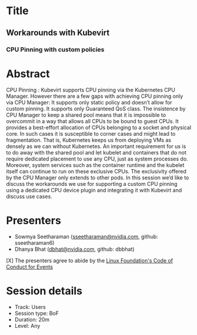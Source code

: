 # Title

## Workarounds with Kubevirt 
###  CPU Pinning with custom policies

# Abstract

CPU Pinning : Kubevirt supports CPU pinning via the Kubernetes CPU Manager. However there are a few gaps with achieving CPU pinning only via CPU Manager:
It supports only static policy and doesn’t allow for custom pinning. 
It supports only Guaranteed QoS class.
The insistence by CPU Manager to keep a shared pool means that it is impossible to overcommit in a way that allows all CPUs to be bound to guest CPUs. 
It provides a best-effort allocation of CPUs belonging to a socket and physical core. In such cases it is susceptible to corner cases and might lead to fragmentation.
That is, Kubernetes keeps us from deploying VMs as densely as we can without Kubernetes. An important requirement for us is to do away with the shared pool and let kubelet and containers that do not require dedicated placement to use any CPU, just as system processes do. Moreover, system services such as the container runtime and the kubelet itself can continue to run on these exclusive CPUs. The exclusivity offered by the CPU Manager only extends to other pods. In this session we’d like to discuss the workarounds we use for supporting a custom CPU pinning using a dedicated CPU device plugin and integrating it with Kubevirt and discuss use cases. 

# Presenters

- Sowmya Seetharaman (sseetharaman@nvidia.com, github: sseetharaman6)
- Dhanya Bhat (dbhat@nvidia.com, github: dbbhat)

[X] The presenters agree to abide by the
    [Linux Foundation's Code of Conduct for Events](https://events.linuxfoundation.org/about/code-of-conduct/)

# Session details

- Track: Users
- Session type: BoF
- Duration: 20m
- Level: Any

